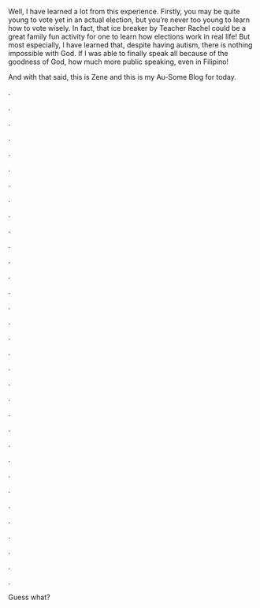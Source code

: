 Well, I have learned a lot from this experience. Firstly, you may be quite young to vote yet in an actual election, but you’re never too young to learn how to vote wisely. In fact, that ice breaker by Teacher Rachel could be a great family fun activity for one to learn how elections work in real life! But most especially, I have learned that, despite having autism, there is nothing impossible with God. If I was able to finally speak all because of the goodness of God, how much more public speaking, even in Filipino! 

And with that said, this is Zene and this is my Au-Some Blog for today.

.

.

.

.

.

.

.

.

.

.

.

.

.

.

.

.

.

.

.

.

.

.

.

.

.

.

.

.

.

.

.

.

.

Guess what?
